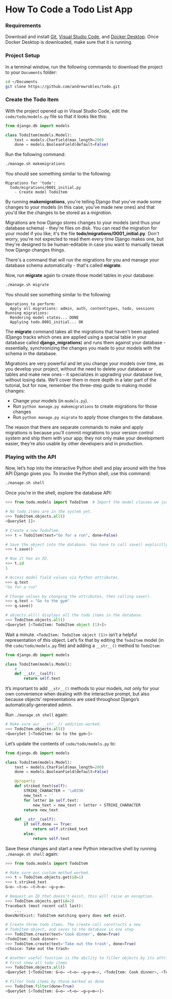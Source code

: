 # How To Code a Todo List App


### Requirements

Download and install [Git](https://git-scm.com/downloads), [Visual Studio Code](https://code.visualstudio.com/), and [Docker Desktop](https://www.docker.com/). Once Docker Desktop is downloaded, make sure that it is running.

### Project Setup

In a terminal window, run the following commands to download the project to your `Documents` folder:
```bash
cd ~/Documents
git clone https://github.com/andrewrobles/todo.git
```

### Create the Todo Item

With the project opened up in Visual Studio Code, edit the `code/todo/models.py` file so that it looks like this:

```python
from django.db import models

class TodoItem(models.Model):
    text = models.CharField(max_length=200)
    done = models.BooleanField(default=False)
```

Run the following command:
```bash
./manage.sh makemigrations
```

You should see something similar to the following:
```
Migrations for 'todo':
  todo/migrations/0001_initial.py
    - Create model TodoItem
```

By running **makemigrations**, you're telling Django that you've made some changes to your models (in this case, you've made new ones) and that you'd like the changes to be stored as a *migration*.

Migrations are how Django stores changes to your models (and thus your database schema) - they're files on disk. You can read the migration for your model if you like; it's the file **todo/migrations/0001_initial.py**. Don't worry, you're not expected to read them every time Django makes one, but they're designed to be human-editable in case you want to manually tweak how Django changes things.

There's a command that will run the migrations for you and manage your database schema automatically - that's called **migrate**.

Now, run **migrate** again to create those model tables in your database:

```bash
./manage.sh migrate
```

You should see something similar to the following:

```
Operations to perform:
  Apply all migrations: admin, auth, contenttypes, todo, sessions
Running migrations:
  Rendering model states... DONE
  Applying todo.0001_initial... OK
```

The **migrate** command takes all the migrations that haven't been applied (Django tracks which ones are applied using a special table in your database called **django_migrations**) and runs them against your database - essentially, synchronizing the changes you made to your models with the schema in the database.

Migrations are very powerful and let you change your models over time, as you develop your project, without the need to delete your database or tables and make new ones - it specializes in upgrading your database live, without losing data. We’ll cover them in more depth in a later part of the tutorial, but for now, remember the three-step guide to making model changes:

- Change your models (in `models.py`).
- Run `python manage.py makemigrations` to create migrations for those changes
- Run `python manage.py migrate` to apply those changes to the database.

The reason that there are separate commands to make and apply migrations is because you’ll commit migrations to your version control system and ship them with your app; they not only make your development easier, they’re also usable by other developers and in production.


### Playing with the API

Now, let’s hop into the interactive Python shell and play around with the free API Django gives you. To invoke the Python shell, use this command:

```bash
./manage.sh shell
```

Once you’re in the shell, explore the database API:

```python
>>> from todo.models import TodoItem  # Import the model classes we just wrote.

# No todo items are in the system yet.
>>> TodoItem.objects.all()
<QuerySet []>

# Create a new TodoItem.
>>> t = TodoItem(text="Go for a run", done=False)

# Save the object into the database. You have to call save() explicitly.
>>> t.save()

# Now it has an ID.
>>> t.id
1

# Access model field values via Python attributes.
>>> q.text
"Go for a run"

# Change values by changing the attributes, then calling save().
>>> q.text = "Go to the gym"
>>> q.save()

# objects.all() displays all the todo items in the database.
>>> TodoItem.objects.all()
<QuerySet [<TodoItem: TodoItem object (1)>]>
```

Wait a minute. `<TodoItem: TodoItem object (1)>` isn’t a helpful representation of this object. Let’s fix that by editing the `TodoItem` model (in the ``code/todo/models.py`` file) and adding a `__str__()` method to `TodoItem`:

```python
from django.db import models

class TodoItem(models.Model):
    # ...
    def __str__(self):
        return self.text
```

It’s important to add `__str__()` methods to your models, not only for your own convenience when dealing with the interactive prompt, but also because objects’ representations are used throughout Django’s automatically-generated admin.

Run `./manage.sh shell` again:

```python
# Make sure our __str__() addition worked.
>>> TodoItem.objects.all()
<QuerySet [<TodoItem: Go to the gym>]>
```

Let’s update the contents of `code/todo/models.py` to:

```python
from django.db import models

class TodoItem(models.Model):
    text = models.CharField(max_length=200)
    done = models.BooleanField(default=False)

    @property
    def striked_text(self):
        STRIKE_CHARACTER = '\u0336' 
        new_text = ''
        for letter in self.text:
            new_text = new_text + letter + STRIKE_CHARACTER
        return new_text
    
    def __str__(self):
        if self.done == True:
            return self.striked_text
        else:
            return self.text
```

Save these changes and start a new Python interactive shell by running `./manage.sh shell` again:

```python
>>> from todo.models import TodoItem

# Make sure our custom method worked.
>>> t = TodoItem.objects.get(id=1)
>>> t.striked_text
G̶o̶ ̶t̶o̶ ̶t̶h̶e̶ ̶g̶y̶m̶

# Request an ID that doesn't exist, this will raise an exception.
>>> TodoItem.objects.get(id=2)
Traceback (most recent call last):
    ...
DoesNotExist: TodoItem matching query does not exist.

# Create three todo items. The create call constructs a new
# TodoItem object, and saves to the database in one step
>>> TodoItem.create(text='Cook dinner', done=True)
<TodoItem: Cook dinner>
>>> TodoItem.create(text='Take out the trash', done=True)
<Choice: Take out the trash>

# Another useful function is the ability to filter objects by its attributes:
# First show all todo items
>>> TodoItem.objects.all()
<QuerySet [<TodoItem: G̶o̶ ̶t̶o̶ ̶g̶y̶m̶>, <TodoItem: Cook dinner>, <TodoItem: Take out the trash>]>

# Filter todo items by those marked as done
>>> TodoItem.filter(done=True)
<QuerySet [<TodoItem: G̶o̶ ̶t̶o̶ ̶g̶y̶m̶>]>
```
